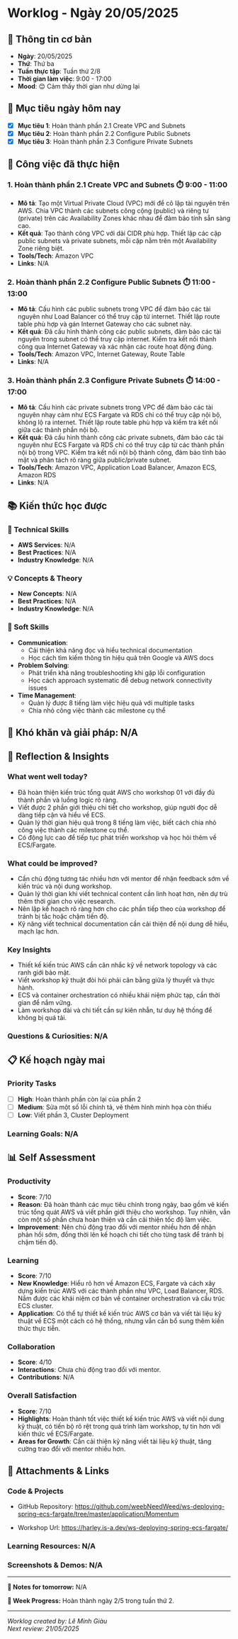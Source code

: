 # Worklog - Ngày 20/05/2025

## 📅 Thông tin cơ bản
- **Ngày**: 20/05/2025
- **Thứ**: Thứ ba
- **Tuần thực tập**: Tuần thứ 2/8
- **Thời gian làm việc**: 9:00 - 17:00
- **Mood**: 😊 Cảm thấy thời gian như dừng lại

## 🎯 Mục tiêu ngày hôm nay
- [x] **Mục tiêu 1**: Hoàn thành phần 2.1 Create VPC and Subnets
- [x] **Mục tiêu 2**: Hoàn thành phần 2.2 Configure Public Subnets
- [x] **Mục tiêu 3**: Hoàn thành phần 2.3 Configure Private Subnets

## 💼 Công việc đã thực hiện

### 1. Hoàn thành phần 2.1 Create VPC and Subnets ⏱️ 9:00 - 11:00
- **Mô tả**: Tạo một Virtual Private Cloud (VPC) mới để cô lập tài nguyên trên AWS. Chia VPC thành các subnets công cộng (public) và riêng tư (private) trên các Availability Zones khác nhau để đảm bảo tính sẵn sàng cao.
- **Kết quả**: Tạo thành công VPC với dải CIDR phù hợp. Thiết lập các cặp public subnets và private subnets, mỗi cặp nằm trên một Availability Zone riêng biệt.
- **Tools/Tech**: Amazon VPC
- **Links**: N/A

### 2. Hoàn thành phần 2.2 Configure Public Subnets ⏱️ 11:00 - 13:00
- **Mô tả**: Cấu hình các public subnets trong VPC để đảm bảo các tài nguyên như Load Balancer có thể truy cập từ internet. Thiết lập route table phù hợp và gán Internet Gateway cho các subnet này.
- **Kết quả**: Đã cấu hình thành công các public subnets, đảm bảo các tài nguyên trong subnet có thể truy cập internet. Kiểm tra kết nối thành công qua Internet Gateway và xác nhận các route hoạt động đúng.
- **Tools/Tech**: Amazon VPC, Internet Gateway, Route Table
- **Links**: N/A

### 3. Hoàn thành phần 2.3 Configure Private Subnets ⏱️ 14:00 - 17:00
- **Mô tả**: Cấu hình các private subnets trong VPC để đảm bảo các tài nguyên nhạy cảm như ECS Fargate và RDS chỉ có thể truy cập nội bộ, không lộ ra internet. Thiết lập route table phù hợp và kiểm tra kết nối giữa các thành phần nội bộ.
- **Kết quả**: Đã cấu hình thành công các private subnets, đảm bảo các tài nguyên như ECS Fargate và RDS chỉ có thể truy cập từ các thành phần nội bộ trong VPC. Kiểm tra kết nối nội bộ thành công, đảm bảo tính bảo mật và phân tách rõ ràng giữa public/private subnet.
- **Tools/Tech**: Amazon VPC, Application Load Balancer, Amazon ECS, Amazon RDS
- **Links**: N/A


## 📚 Kiến thức học được

### 🔧 Technical Skills
- **AWS Services**: N/A
- **Best Practices**: N/A
- **Industry Knowledge**: N/A

### 💡 Concepts & Theory
- **New Concepts**: N/A
- **Best Practices**: N/A
- **Industry Knowledge**: N/A

### 🤝 Soft Skills
- **Communication**: 
	- Cải thiện khả năng đọc và hiểu technical documentation
	- Học cách tìm kiếm thông tin hiệu quả trên Google và AWS docs
- **Problem Solving**: 
	- Phát triển khả năng troubleshooting khi gặp lỗi configuration
	- Học cách approach systematic để debug network connectivity issues
- **Time Management**: 
	- Quản lý được 8 tiếng làm việc hiệu quả với multiple tasks
	- Chia nhỏ công việc thành các milestone cụ thể

## 🚧 Khó khăn và giải pháp: N/A
## 💭 Reflection & Insights
### What went well today?
- Đã hoàn thiện kiến trúc tổng quát AWS cho workshop 01 với đầy đủ thành phần và luồng logic rõ ràng.
- Viết được 2 phần giới thiệu chi tiết cho workshop, giúp người đọc dễ dàng tiếp cận và hiểu về ECS.
- Quản lý thời gian hiệu quả trong 8 tiếng làm việc, biết cách chia nhỏ công việc thành các milestone cụ thể.
- Có động lực cao để tiếp tục phát triển workshop và học hỏi thêm về ECS/Fargate.

### What could be improved?
- Cần chủ động tương tác nhiều hơn với mentor để nhận feedback sớm về kiến trúc và nội dung workshop.
- Quản lý thời gian khi viết technical content cần linh hoạt hơn, nên dự trù thêm thời gian cho việc research.
- Nên lập kế hoạch rõ ràng hơn cho các phần tiếp theo của workshop để tránh bị tắc hoặc chậm tiến độ.
- Kỹ năng viết technical documentation cần cải thiện để nội dung dễ hiểu, mạch lạc hơn.

### Key Insights
- Thiết kế kiến trúc AWS cần cân nhắc kỹ về network topology và các ranh giới bảo mật.
- Viết workshop kỹ thuật đòi hỏi phải cân bằng giữa lý thuyết và thực hành.
- ECS và container orchestration có nhiều khái niệm phức tạp, cần thời gian để nắm vững.
- Làm workshop dài và chi tiết cần sự kiên nhẫn, tư duy hệ thống để không bị quá tải.

### Questions & Curiosities: N/A

## 📋 Kế hoạch ngày mai

### Priority Tasks
- [ ] **High**: Hoàn thành phần còn lại của phần 2
- [ ] **Medium**: Sửa một số lỗi chính tả, vẽ thêm hình minh họa còn thiếu
- [ ] **Low**: Viết phần 3, Cluster Deployment

### Learning Goals: N/A


## 📊 Self Assessment

### Productivity
- **Score**: 7/10
- **Reason**: Đã hoàn thành các mục tiêu chính trong ngày, bao gồm vẽ kiến trúc tổng quát AWS và viết phần giới thiệu cho workshop. Tuy nhiên, vẫn còn một số phần chưa hoàn thiện và cần cải thiện tốc độ làm việc.
- **Improvement**: Nên chủ động trao đổi với mentor nhiều hơn để nhận phản hồi sớm, đồng thời lên kế hoạch chi tiết cho từng task để tránh bị chậm tiến độ.

### Learning
- **Score**: 7/10
- **New Knowledge**: Hiểu rõ hơn về Amazon ECS, Fargate và cách xây dựng kiến trúc AWS với các thành phần như VPC, Load Balancer, RDS. Nắm được các khái niệm cơ bản về container orchestration và cấu trúc ECS cluster.
- **Application**: Có thể tự thiết kế kiến trúc AWS cơ bản và viết tài liệu kỹ thuật về ECS một cách có hệ thống, nhưng vẫn cần bổ sung thêm kiến thức thực tiễn.

### Collaboration
- **Score**: 4/10
- **Interactions**: Chưa chủ động trao đổi với mentor.
- **Contributions**: N/A

### Overall Satisfaction
- **Score**: 7/10
- **Highlights**: Hoàn thành tốt việc thiết kế kiến trúc AWS và viết nội dung kỹ thuật, có tiến bộ rõ rệt trong quá trình làm workshop, tự tin hơn với kiến thức về ECS/Fargate.
- **Areas for Growth**: Cần cải thiện kỹ năng viết tài liệu kỹ thuật, tăng cường trao đổi với mentor nhiều hơn.


## 📎 Attachments & Links

### Code & Projects
- GitHub Repository: https://github.com/weebNeedWeed/ws-deploying-spring-ecs-fargate/tree/master/application/Momentum

- Workshop Url: https://harley.is-a.dev/ws-deploying-spring-ecs-fargate/

### Learning Resources: N/A

### Screenshots & Demos: N/A

---

**📝 Notes for tomorrow:** N/A

**🎯 Week Progress:** Hoàn thành ngày 2/5 trong tuần thứ 2.

---
*Worklog created by: Lê Minh Giàu*  
*Next review: 21/05/2025*
